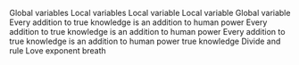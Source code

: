Global variables
Local variables 
Local variable
Local variable
Global variable
Every addition to true knowledge is an addition to human power
Every addition to true knowledge is an addition to human power
Every addition to true knowledge is an addition to human power
true knowledge
Divide and rule
Love exponent breath
